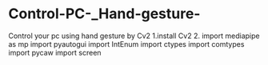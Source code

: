 # Control-PC-_Hand-gesture-
Control your pc using hand gesture by Cv2 1.install Cv2 2.
import mediapipe as mp
import pyautogui
import IntEnum
import ctypes 
import comtypes
import pycaw 
import screen
